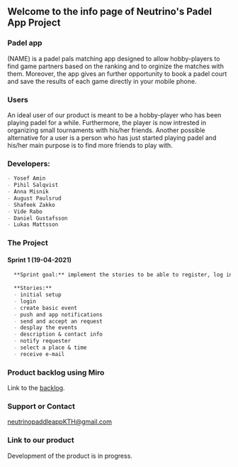 ## Welcome to the info page of Neutrino's Padel App Project

### Padel app

(NAME) is a padel pals matching app designed to allow hobby-players to find game partners based on the ranking and to orginize the matches with them. 
Moreover, the app gives an further opportunity to book a padel court and save the results of each game directly in your mobile phone.

### Users
An ideal user of our product is meant to be a hobby-player who has been playing padel for a while.
Furthermore, the player is now intrested in organizing small tournaments with his/her friends. 
Another possible alternative for a user is a person who has just started playing padel and his/her main purpose is to find more friends to play with.

### Developers:

```markdown
- Yosef Amin
- Pihil Salqvist
- Anna Misnik
- August Paulsrud
- Shafeek Zakko
- Vide Rabo
- Daniel Gustafsson
- Lukas Mattsson
```

### The Project

#### Sprint 1 (19-04-2021)
```markdown
  **Sprint goal:** implement the stories to be able to register, log in, create a basic event and find buddies to play with
  
  **Stories:**
  - initial setup
  - login
  - create basic event
  - push and app notifications
  - send and accept an request
  - desplay the events
  - description & contact info
  - notify requester
  - select a place & time
  - receive e-mail
```

### Product backlog using Miro

Link to the [backlog](https://miro.com/app/board/o9J_lKYHyGQ=/).

### Support or Contact 

neutrinopaddleappKTH@gmail.com

### Link to our product

Development of the product is in progress. 
